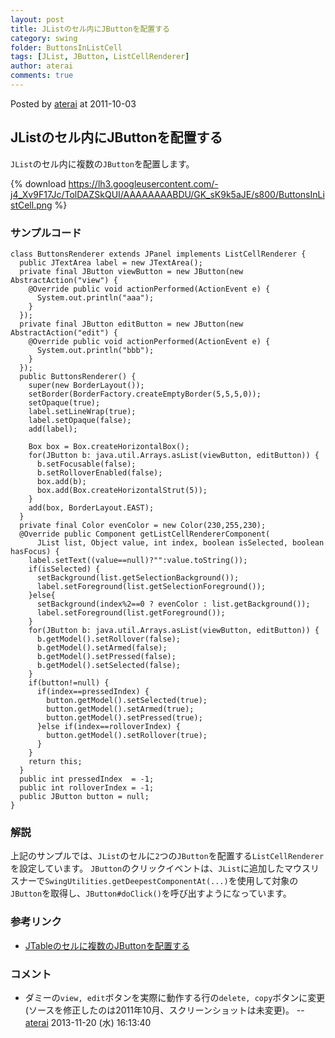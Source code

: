 ```yaml
---
layout: post
title: JListのセル内にJButtonを配置する
category: swing
folder: ButtonsInListCell
tags: [JList, JButton, ListCellRenderer]
author: aterai
comments: true
---
```


Posted by [aterai](http://terai.xrea.jp/aterai.html) at 2011-10-03

## JListのセル内にJButtonを配置する
`JList`のセル内に複数の`JButton`を配置します。


{% download https://lh3.googleusercontent.com/-j4_Xv9F17Jc/TolDAZSkQUI/AAAAAAAABDU/GK_sK9k5aJE/s800/ButtonsInListCell.png %}

### サンプルコード
<pre class="prettyprint"><code>class ButtonsRenderer extends JPanel implements ListCellRenderer {
  public JTextArea label = new JTextArea();
  private final JButton viewButton = new JButton(new AbstractAction("view") {
    @Override public void actionPerformed(ActionEvent e) {
      System.out.println("aaa");
    }
  });
  private final JButton editButton = new JButton(new AbstractAction("edit") {
    @Override public void actionPerformed(ActionEvent e) {
      System.out.println("bbb");
    }
  });
  public ButtonsRenderer() {
    super(new BorderLayout());
    setBorder(BorderFactory.createEmptyBorder(5,5,5,0));
    setOpaque(true);
    label.setLineWrap(true);
    label.setOpaque(false);
    add(label);

    Box box = Box.createHorizontalBox();
    for(JButton b: java.util.Arrays.asList(viewButton, editButton)) {
      b.setFocusable(false);
      b.setRolloverEnabled(false);
      box.add(b);
      box.add(Box.createHorizontalStrut(5));
    }
    add(box, BorderLayout.EAST);
  }
  private final Color evenColor = new Color(230,255,230);
  @Override public Component getListCellRendererComponent(
      JList list, Object value, int index, boolean isSelected, boolean hasFocus) {
    label.setText((value==null)?"":value.toString());
    if(isSelected) {
      setBackground(list.getSelectionBackground());
      label.setForeground(list.getSelectionForeground());
    }else{
      setBackground(index%2==0 ? evenColor : list.getBackground());
      label.setForeground(list.getForeground());
    }
    for(JButton b: java.util.Arrays.asList(viewButton, editButton)) {
      b.getModel().setRollover(false);
      b.getModel().setArmed(false);
      b.getModel().setPressed(false);
      b.getModel().setSelected(false);
    }
    if(button!=null) {
      if(index==pressedIndex) {
        button.getModel().setSelected(true);
        button.getModel().setArmed(true);
        button.getModel().setPressed(true);
      }else if(index==rolloverIndex) {
        button.getModel().setRollover(true);
      }
    }
    return this;
  }
  public int pressedIndex  = -1;
  public int rolloverIndex = -1;
  public JButton button = null;
}
</code></pre>

### 解説
上記のサンプルでは、`JList`のセルに`2`つの`JButton`を配置する`ListCellRenderer`を設定しています。
`JButton`のクリックイベントは、`JList`に追加したマウスリスナーで`SwingUtilities.getDeepestComponentAt(...)`を使用して対象の`JButton`を取得し、`JButton#doClick()`を呼び出すようになっています。

### 参考リンク
- [JTableのセルに複数のJButtonを配置する](http://terai.xrea.jp/Swing/MultipleButtonsInTableCell.html)

<!-- dummy comment line for breaking list -->

### コメント
- ダミーの`view, edit`ボタンを実際に動作する行の`delete, copy`ボタンに変更(ソースを修正したのは2011年10月、スクリーンショットは未変更)。 -- [aterai](http://terai.xrea.jp/aterai.html) 2013-11-20 (水) 16:13:40

<!-- dummy comment line for breaking list -->

